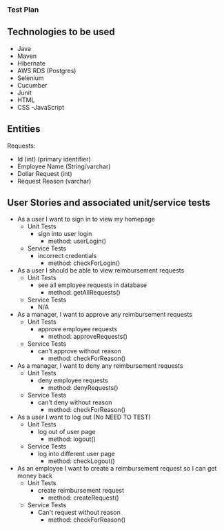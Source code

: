 ### Test Plan   

## Technologies to be used

- Java
- Maven
- Hibernate
- AWS RDS (Postgres)
- Selenium
- Cucumber
- Junit
- HTML
- CSS
-JavaScript

## Entities
Requests:
- Id (int) (primary identifier)
- Employee Name (String/varchar)
- Dollar Request (int)
- Request Reason (varchar)

## User Stories and associated unit/service tests

- As a user I want to sign in to view my homepage
    - Unit Tests
        - sign into user login
            - method: userLogin()
    - Service Tests
        - incorrect credentials
            - method: checkForLogin()
- As a user I should be able to view reimbursement requests
    - Unit Tests
        - see all employee requests in database
            - method: getAllRequests()
    - Service Tests
        - N/A
-  As a manager, I want to approve any reimbursement requests
    - Unit Tests
        - approve employee requests
            - method: approveRequests()
    - Service Tests
        - can't approve without reason
            - method: checkForReason()
- As a manager, I want to deny any reimbursement requests
    - Unit Tests
        - deny employee requests
            - method: denyRequests()
    - Service Tests
        - can't deny without reason
            - method: checkForReason()
-  As a user I want to log out (No NEED TO TEST)
    - Unit Tests
        - log out of user page
            - method: logout()
    - Service Tests
        - log into different user page
            - method: checkLogout()
- As an employee I want to create a reimbursement request so I can get money back
    - Unit Tests
        - create reimbursement request
            - method: createRequest()
    - Service Tests
        - Can't request without reason
            - method: checkForReason()






